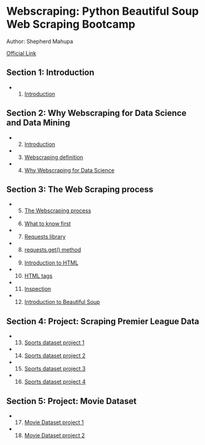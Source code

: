 # Webscraping: Python Beautiful Soup Web Scraping Bootcamp

Author: Shepherd Mahupa

[Official Link]()

## Section 1: Introduction

+ 01. [Introduction](./01-Intro.md)

## Section 2: Why Webscraping for Data Science and Data Mining

+ 02. [Introduction](./02-Webscrap.md#)
+ 03. [Webscraping definition](./02-Webscrap.md#)
+ 04. [Why Webscraping for Data Science](./02-Webscrap.md#)


## Section 3: The Web Scraping process

+ 05. [The Webscraping process](./03-Processing.md#)
+ 06. [What to know first](./03-Processing.md#)
+ 07. [Requests library](./03-Processing.md#)
+ 08. [requests.get() method](./03-Processing.md#)
+ 09. [Introduction to HTML](./03-Processing.md#)
+ 10. [HTML tags](./03-Processing.md#)
+ 11. [Inspection](./03-Processing.md#)
+ 12. [Introduction to Beautiful Soup](./03-Processing.md#)


## Section 4: Project: Scraping Premier League Data

+ 13. [Sports dataset project 1](./src/04-sportsPrj.py)
+ 14. [Sports dataset project 2](./src/04-sportsPrj.py)
+ 15. [Sports dataset project 3](./src/04-sportsPrj.py)
+ 16. [Sports dataset project 4](./src/04-sportsPrj.py)


## Section 5: Project: Movie Dataset

+ 17. [Movie Dataset project 1](./src/05-moviePrj.py)
+ 18. [Movie Dataset project 2](./src/05-moviePrj.py)


